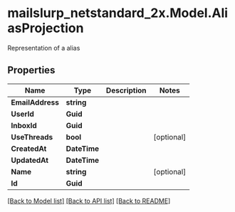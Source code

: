 # mailslurp_netstandard_2x.Model.AliasProjection
Representation of a alias

## Properties

Name | Type | Description | Notes
------------ | ------------- | ------------- | -------------
**EmailAddress** | **string** |  | 
**UserId** | **Guid** |  | 
**InboxId** | **Guid** |  | 
**UseThreads** | **bool** |  | [optional] 
**CreatedAt** | **DateTime** |  | 
**UpdatedAt** | **DateTime** |  | 
**Name** | **string** |  | [optional] 
**Id** | **Guid** |  | 

[[Back to Model list]](../README#documentation-for-models) [[Back to API list]](../README#documentation-for-api-endpoints) [[Back to README]](../README)

